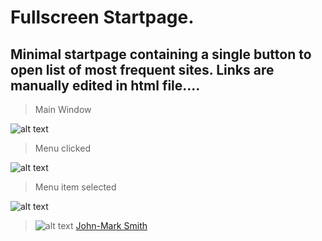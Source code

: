 # Fullscreen Startpage.

## Minimal startpage containing a single button to open list of most frequent sites. Links are manually edited in html file....

>Main Window

![alt text](http://i.imgur.com/XYoNxeg.png "Main Window with menu unclicked")

>Menu clicked

![alt text](http://i.imgur.com/NBw1NEj.png "Menu clicked")

>Menu item selected

![alt text](http://i.imgur.com/UWlWdOw.png "Menu item selected")

> ![alt text](https://unsplash.com/photos/bqpsxgfG4pE "John-Mark Smith")
> [John-Mark Smith](https://unsplash.com/photos/bqpsxgfG4pE)

